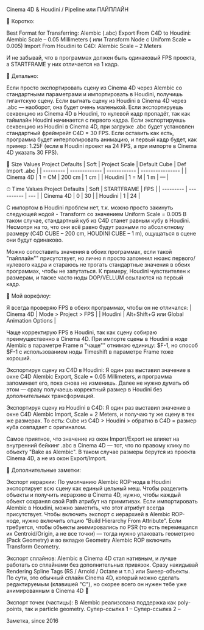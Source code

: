 Cinema 4D & Houdini / Pipeline или ПАЙПЛАЙН 

🔹 Коротко:

Best Format for Transferring: Alembic (.abc)
Export From C4D to Houdini: Alembic Scale – 0.05 Millimeters ( или Transform Node с Uniform Scale = 0.005)
Import From Houdini to C4D: Alembic Scale – 2 Meters

И не забывай, что в программах должен быть одинаковый FPS проекта, а STARTFRAME у них отличается на 1 кадр.


🔹 Детально:

Если просто экспортировать сцену из Cinema 4D через Alembic со стандартными параметрами и импортировать в Houdini, получишь гигантскую сцену. Если выгнать сцену из Houdini в Cinema 4D через .abc — наоборот, она будет очень маленькой.
Если экспортируешь секвенцию из Cinema 4D в Houdini, то нулевой кадр пропадёт, так как таймлайн Houdini начинается с первого кадра.
Если экспортируешь секвенцию из Houdini в Cinema 4D, при загрузке .abc будет установлен стандартный фреймрейт C4D = 30 FPS.
Если оставить как есть, программа будет интерполировать анимацию, и первый кадр будет, как пример: 1.25F
(если в Houdini проект на 24 FPS, а при импорте в Cinema 4D указать 30 FPS).

📏 Size Values Project Defaults
| Soft	    | Project Scale | Default Cube | Def Import .abc  |
| --------- | ------------- | ------------ | ---------------- |
| Cinema 4D | 1 = CM        | 200 cm       | 1 cm             |
| Houdini   | 1 = M         | 1 m          | —                |


⏱ Time Values Project Defaults
| Soft      | STARTFRAME | FPS |
| --------- | ---------- | --- |
| Cinema 4D | 0          | 30  |
| Houdini   | 1          | 24  |

С импортом в Houdini проблем нет, т.к. можно просто закинуть следующей нодой - Transform со значением Uniform Scale = 0.005
В таком случае, стандартный куб из C4D станет равным кубу в Houdini. Несмотря на то, что они всё равно будут разными по абсолютному размеру (C4D CUBE – 200 cm, HOUDINI CUBE – 1 m), ощущаться в сцене они будут одинаково.

Можно сопоставить значения в обоих программах, если такой "пайплайн"" присутствует, но лично я просто запомнил нюанс первого/нулевого кадра и стараюсь не трогать стандартные значения в обеих программах, чтобы не запутаться.
К примеру, Houdini чувствителен к размерам, и также часто ноды DOP/VELLUM ссылаются на первый кадр.


🔹 Мой воркфлоу:

Я всегда проверяю FPS в обеих программах, чтобы он не отличался:
| Cinema 4D | Mode > Project > FPS                     |
| Houdini   | Alt+Shift+G или Global Animation Options |


Чаще корректирую FPS в Houdini, так как сцену собираю преимущественно в Cinema 4D.
При импорте сцены в Houdini в ноде Alembic в параметре Frame я "чаще"" отнимаю единицу: $F-1, но
способ $F-1 с использованием ноды Timeshift в параметре Frame тоже хороший.

Экспортируя сцену из C4D в Houdini:
Я один раз выставил значение в окне C4D Alembic Export, Scale = 0.05 Millimeters,
и программа запоминает его, пока снова не изменишь. Далее не нужно думать об этом — сразу
получаешь корректный размер в Houdini без дополнительных трансформаций.

Экспортируя сцену из Houdini в C4D:
Я один раз выставил значение в окне C4D Alembic Import, Scale = 2 Meters, 
и получаю ту же сцену в тех же размерах. То есть:
Cube из C4D > Houdini > обратно в C4D = размер куба совпадает с оригиналом.

Самое приятное, что значение из окон Import/Export не влияет на внутренний бейкинг .abc в Cinema 4D — тот, 
что по правому клику по объекту "Bake as Alembic". В таком случае размеры берутся из проекта Cinema 4D, 
а не из окон Export/Import.


🔹 Дополнительные заметки:

Экспорт иерархии:
По умолчанию Alembic ROP-нода в Houdini экспортирует всю сцену как единый цельный меш. Чтобы разделить объекты и получить иерархию в Cinema 4D, нужно, чтобы каждый объект сохранял свой Path атрибут на примитивах.
Если импортировать Alembic в Houdini, можно заметить, что этот атрибут всегда присутствует.
Чтобы включить экспорт с иерархией в Alembic ROP-ноде, нужно включить опцию "Build Hierarchy From Attribute".
Если требуется, чтобы объекты анимировались по PSR (то есть перемещался их Centroid/Origin, а не все точки) — тогда нужно упаковать геометрию (Pack Geometry) и во вкладке Geometry Alembic ROP включить Transform Geometry.

Экспорт сплайнов:
Alembic в Cinema 4D стал нативным, и лучше работать со сплайнами без дополнительных привязок.
Сразу накидывай Rendering Spline Tags (RS / Arnold / Octane и т.п.) или Sweep-объекты.
По сути, это обычный сплайн Cinema 4D, который можно сделать редактируемым (клавишей "C"),
но скорее всего он нужен тебе уже анимированным в Cinema 4D 🤡

Экспорт точек (частицы):
В Alembic реализована поддержка как poly-points, так и particle geometry.
Супер-ссылка 1 –
Супер-ссылка 2 –


Заметка, since 2016

